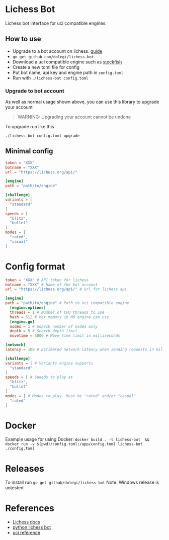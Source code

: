 # Lichess Bot 
Lichess bot interface for uci compatible engines.

## How to use
- Upgrade to a bot account on lichess. [guide](https://lichess.org/api#operation/botAccountUpgrade)
- `go get github.com/dolegi/lichess-bot` 
- Download a uci compatible engine such as [stockfish](https://stockfishchess.org/download/)
- Create a new toml file for config
- Put bot name, api key and engine path in `config.toml`
- Run with `./lichess-bot config.toml`

### Upgrade to bot account
As well as normal usage shown above, you can use this library to upgrade your account

> WARNING: Upgrading your account cannot be undone

To upgrade run like this
```
./lichess-bot config.toml upgrade
```

## Minimal config
```toml
token = "XXX"
botname = "XXX"
url = "https://lichess.org/api/"

[engine]
path = "path/to/engine"

[challenge]
variants = [
  "standard"
]
speeds = [
  "blitz",
  "bullet"
]
modes = [
  "rated",
  "casual"
]
```

# Config format
```toml
token = "XXX" # API token for lichess
botname = "XXX" # Name of the bot account
url = "https://lichess.org/api/" # Url for lichess api

[engine]
path = "path/to/engine" # Path to uci compatible engine
  [engine.options]
  threads = 1 # Number of CPU threads to use
  hash = 512 # Max memory in MB engine can use
  [engine.go]
  nodes = 1 # Search number of nodes only
  depth = 5 # Search depth limit
  movetime = 5000 # Move time limit in milliseconds

[network]
latency = 100 # Estimated network latency when sending requests in milliseconds

[challenge]
variants = [ # Variants engine supports
  "standard"
]
speeds = [ # Speeds to play at
  "blitz",
  "bullet"
]
modes = [ # Modes to play. Must be "rated" and/or "casual"
  "rated"
]
```

# Docker
Example usage for using Docker:
`docker build . -t lichess-bot  && docker run -v $(pwd)/config.toml:/app/config.toml lichess-bot ./config.toml`

# Releases 
To install run `go get github/dolegi/lichess-bot`
Note: Windows release is untested

# References
- [Lichess docs](https://lichess.org/api#tag/Chess-Bot)
- [python lichess bot](https://github.com/careless25/lichess-bot)
- [uci reference](https://www.shredderchess.com/chess-info/features/uci-universal-chess-interface.html)
